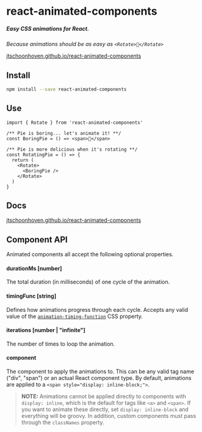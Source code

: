 # react-animated-components

##### Easy CSS animations for React.

_Because animations should be as easy as `<Rotate>🥧</Rotate>`_

[jtschoonhoven.github.io/react-animated-components](https://jtschoonhoven.github.io/react-animated-components)

## Install

```sh
npm install --save react-animated-components
```

## Use

```tsx
import { Rotate } from 'react-animated-components'

/** Pie is boring... let's animate it! **/
const BoringPie = () => <span>🥧</span>

/** Pie is more delicious when it's rotating **/
const RotatingPie = () => {
  return (
    <Rotate>
      <BoringPie />
    </Rotate>
  )
}
```

## Docs

[jtschoonhoven.github.io/react-animated-components](https://jtschoonhoven.github.io/react-animated-components)

## Component API

Animated components all accept the following optional properties.

#### durationMs [number]

The total duration (in milliseconds) of one cycle of the animation.

#### timingFunc [string]

Defines how animations progress through each cycle. Accepts any valid value of the [`animation-timing-function`](https://developer.mozilla.org/en-US/docs/Web/CSS/animation-timing-function) CSS property.

#### iterations [number | "infinite"]

The number of times to loop the animation.

#### component

The component to apply the animations to. This can be any valid tag name ("div", "span") or an actual React component type. By default, animations are applied to a `<span style="display: inline-block;">`.

> **NOTE:** Animations cannot be applied directly to components with `display: inline`, which is the default for tags like `<a>` and `<span>`. If you want to animate these directly, set `display: inline-block` and everything will be groovy.
> In addition, custom components must pass through the `classNames` property.
